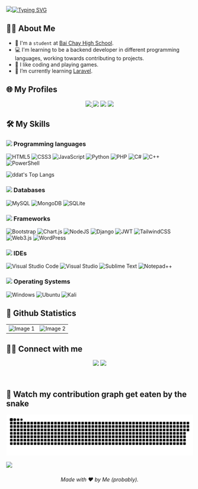 <img src="https://user-images.githubusercontent.com/73097560/115834477-dbab4500-a447-11eb-908a-139a6edaec5c.gif"><a href="https://git.io/typing-svg"><img src="https://readme-typing-svg.demolab.com?font=Fira+Code&duration=2500&pause=1000&width=500&height=100&lines=Hello%2C+I'm+ddatne.;Konnichiwa%2C+watashi+wa+ddatne+desu.;Hola%2C+soy+ddatne.;Bonjour%2C+je+suis+ddatne.;Annyeonghaseyo%2C+jeoneun+ddatneimnida." alt="Typing SVG" /></a>

## 👨‍💻 About Me 
- 🏫 I'm a `student` at [Bai Chay High School](https://thptbaichay.edu.vn/).
- 💻 I'm learning to be a backend developer in different programming languages, working towards contributing to projects.
- 🎉 I like coding and playing games.
- 🌱 I’m currently learning [Laravel](https://laravel.com).

## 🌐 My Profiles
<p align="center">
    <a href="https://hackerrank.com/ddatnee"><img src="https://img.shields.io/badge/-Hackerrank-2EC866?style=for-the-badge&logo=HackerRank&logoColor=white"> </a>
    <a href="#"><img src="https://img.shields.io/badge/LeetCode-000000?style=for-the-badge&logo=LeetCode&logoColor=#d16c06"></a>
    <a href="#"><img src="https://img.shields.io/badge/HackerEarth-%232C3454.svg?&style=for-the-badge&logo=HackerEarth&logoColor=Blue"></a>
    <a href="#"><img src="https://img.shields.io/badge/-Stackoverflow-FE7A16?style=for-the-badge&logo=stack-overflow&logoColor=white"></a>
</p>

## 🛠️ My Skills 
### <picture><img src="https://github.com/7oSkaaa/7oSkaaa/blob/main/Images/Programming_Languages.gif?raw=true" width=20px></picture> Programming languages
![HTML5](https://img.shields.io/badge/html5-%23E34F26.svg?style=for-the-badge&logo=html5&logoColor=white)
![CSS3](https://img.shields.io/badge/css3-%231572B6.svg?style=for-the-badge&logo=css3&logoColor=white)
![JavaScript](https://img.shields.io/badge/javascript-%23323330.svg?style=for-the-badge&logo=javascript&logoColor=%23F7DF1E)
![Python](https://img.shields.io/badge/python-3670A0?style=for-the-badge&logo=python&logoColor=ffdd54)
![PHP](https://img.shields.io/badge/php-%23777BB4.svg?style=for-the-badge&logo=php&logoColor=white)
![C#](https://img.shields.io/badge/c%23-%23239120.svg?style=for-the-badge&logo=c-sharp&logoColor=white)
![C++](https://img.shields.io/badge/c++-%2300599C.svg?style=for-the-badge&logo=c%2B%2B&logoColor=white)
![PowerShell](https://img.shields.io/badge/PowerShell-%235391FE.svg?style=for-the-badge&logo=powershell&logoColor=white)


![ddat's Top Langs](https://github-readme-stats.vercel.app/api/top-langs/?username=ddatnee&theme=tokyonight&layout=donut)

### <picture><img src="https://media2.giphy.com/media/5ZoMkoRrycZ9z02kko/giphy.gif?cid=ecf05e47l8dme0h6omlw09c3jwaxrtccdes77hwjkrx6j2i1&rid=giphy.gif" width=20px></picture> Databases
![MySQL](https://img.shields.io/badge/mysql-%2300f.svg?style=for-the-badge&logo=mysql&logoColor=white)
![MongoDB](https://img.shields.io/badge/MongoDB-%234ea94b.svg?style=for-the-badge&logo=mongodb&logoColor=white)
![SQLite](https://img.shields.io/badge/sqlite-%2307405e.svg?style=for-the-badge&logo=sqlite&logoColor=white)

### <picture><img src="https://media2.giphy.com/media/QssGEmpkyEOhBCb7e1/giphy.gif?cid=ecf05e47a0n3gi1bfqntqmob8g9aid1oyj2wr3ds3mg700bl&rid=giphy.gif" width=20px></picture> Frameworks
![Bootstrap](https://img.shields.io/badge/bootstrap-%238511FA.svg?style=for-the-badge&logo=bootstrap&logoColor=white)
![Chart.js](https://img.shields.io/badge/chart.js-F5788D.svg?style=for-the-badge&logo=chart.js&logoColor=white)
![NodeJS](https://img.shields.io/badge/node.js-6DA55F?style=for-the-badge&logo=node.js&logoColor=white)
![Django](https://img.shields.io/badge/django-%23092E20.svg?style=for-the-badge&logo=django&logoColor=white)
![JWT](https://img.shields.io/badge/JWT-black?style=for-the-badge&logo=JSON%20web%20tokens)
![TailwindCSS](https://img.shields.io/badge/tailwindcss-%2338B2AC.svg?style=for-the-badge&logo=tailwind-css&logoColor=white)
![Web3.js](https://img.shields.io/badge/web3.js-F16822?style=for-the-badge&logo=web3.js&logoColor=white)
![WordPress](https://img.shields.io/badge/WordPress-%23117AC9.svg?style=for-the-badge&logo=WordPress&logoColor=white)

### <picture><img src="https://github.com/7oSkaaa/7oSkaaa/blob/main/Images/IDEs.gif?raw=true" width=20px></picture> IDEs
![Visual Studio Code](https://img.shields.io/badge/Visual%20Studio%20Code-0078d7.svg?style=for-the-badge&logo=visual-studio-code&logoColor=white)
![Visual Studio](https://img.shields.io/badge/Visual%20Studio-5C2D91.svg?style=for-the-badge&logo=visual-studio&logoColor=white)
![Sublime Text](https://img.shields.io/badge/sublime_text-%23575757.svg?style=for-the-badge&logo=sublime-text&logoColor=important)
![Notepad++](https://img.shields.io/badge/Notepad++-90E59A.svg?style=for-the-badge&logo=notepad%2b%2b&logoColor=black)

### <picture><img src ="https://github.com/7oSkaaa/7oSkaaa/blob/main/Images/OS.gif?raw=true" width=20px></picture> Operating Systems
![Windows](https://img.shields.io/badge/Windows-0078D6?style=for-the-badge&logo=windows&logoColor=white)
![Ubuntu](https://img.shields.io/badge/Ubuntu-E95420?style=for-the-badge&logo=ubuntu&logoColor=white)
![Kali](https://img.shields.io/badge/Kali-268BEE?style=for-the-badge&logo=kalilinux&logoColor=white)

## 🚀 Github Statistics 
<table style="width: 100%;">
    <tr>
        <td style="width: 50%; text-align: center;">
            <img src="https://github-readme-stats.vercel.app/api?username=ddatnee&show_icons=true&theme=tokyonight&custom_title=Stats&count_private=true&hide_border=true" alt="Image 1" style="max-width: 100%;">
        </td>
        <td style="width: 50%; text-align: center;">
            <img src="https://github-readme-streak-stats.herokuapp.com/?user=ddatnee&theme=tokyonight&hide_border=true&theme=tokyonight" alt="Image 2" style="max-width: 100%;">
        </td>
    </tr>
</table>

## 🤝🏻 Connect with me
<p align="center">
<a href="mailto:ddatne.test@gmail.com"><img src="https://img.shields.io/badge/-ddatne.test@gmail.com-D14836?style=flat&logo=Gmail&logoColor=white"/></a>
<a href="https://www.instagram.com/onlyddat"><img src="https://img.shields.io/badge/-@onlyddat_-E4405F?style=flat&logo=Instagram&logoColor=white"/></a>
</p><br>

## 🐍 Watch my contribution graph get eaten by the snake 
![snake svg](https://github.com/ddatnee/ddatnee/blob/output/github-contribution-grid-snake-dark.svg)

<a href="https://www.youtube.com/watch?v=dQw4w9WgXcQ"><img src="https://user-images.githubusercontent.com/73097560/115834477-dbab4500-a447-11eb-908a-139a6edaec5c.gif"></a>
<h6 align="center">Made with ❤️ by Me (probably).</h6>
